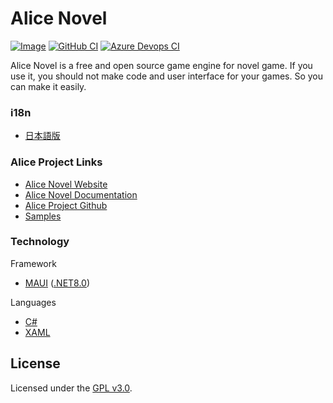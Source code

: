 # Alice Novel
[![Image](image.png)](https://alicenovel.web.app)
[![GitHub CI](https://github.com/Lemon73-Computing/Alice_Novel/actions/workflows/dotnet-maui.yml/badge.svg)](https://github.com/Lemon73-Computing/Alice_Novel/actions/workflows/dotnet-maui.yml)
[![Azure Devops CI](https://dev.azure.com/lemon73/Alice_Novel/_apis/build/status%2FLemon73-Computing.Alice_Novel?branchName=master)](https://dev.azure.com/lemon73/Alice_Novel/_build/latest?definitionId=1&branchName=master)

Alice Novel is a free and open source game engine for novel game. If you use it, you should not make code and user interface for your games. So you can make it easily.

### i18n
- [日本語版](./README.ja.md)

### Alice Project Links
- [Alice Novel Website](https://alicenovel.web.app "Alice Novel will make you fun!")
- [Alice Novel Documentation](https://alicenovel.web.app/docs)
- [Alice Project Github](https://github.com/alicenovel/)
- [Samples](https://github.com/Lemon73-Computing/Alice_Novel-Docs)

### Technology
Framework
- [MAUI] ([.NET8.0])

Languages
- [C#]
- [XAML]

[MAUI]: https://dot.net/maui ".NET MAUI"
[.NET8.0]: https://dot.net ".NET"
[C#]: https://learn.microsoft.com/en-us/dotnet/csharp/ "C# Documentation"
[xaml]: https://learn.microsoft.com/en-us/dotnet/maui/xaml/ ".NET MAUI XAML Documentation"

## License
Licensed under the [GPL v3.0](./LICENSE.txt).
